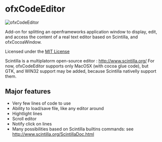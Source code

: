 # ofxCodeEditor #

![ofxCodeEditor](http://shacra.net/images/ofxcodeeditor.jpg)

Add-on for splitting an openframeworks application window to display, edit, and access
the content of a real text editor based on Scintilla, and ofxCocoaWindow.

Licensed under the [MIT License](http://opensource.org/licenses/mit-license.php/)

Scintilla is a multiplatorm open-source editor : http://www.scintilla.org/
For now, ofxCodeEditor supports only MacOSX (with cocoa glue code),
but GTK, and WIN32 support may be added, because Scintilla nativelly support them.


## Major features ##
- Very few lines of code to use
- Ability to load/save file, like any editor around
- Hightlight lines
- Scroll editor
- Notify click on lines
- Many possibilities based on Scintilla builtins commands: 
see http://www.scintilla.org/ScintillaDoc.html
